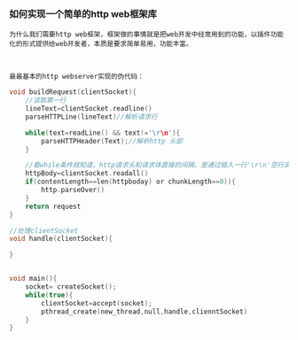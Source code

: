 ### **如何实现一个简单的http web框架库**

    为什么我们需要http web框架，框架做的事情就是把web开发中经常用到的功能，以插件功能化的形式提供给web开发者，本质是要求简单易用，功能丰富。



    最最基本的http webserver实现的伪代码：

```c
void buildRequest(clientSocket){
    //读取第一行
    lineText=clientSocket.readline()
    parseHTTPLine(lineText)//解析请求行

    while(text=readLine() && text!='\r\n'){
        parseHTTPHeader(Text);//解析http 头部
    }

    //看while条件就知道，http请求头和请求体直接的间隔，是通过插入一行'\r\n'空行实现的
    httpBody=clientSocket.readall()
    if(contentLength==len(httpboday) or chunkLength==0)){
        http.parseOver()
    }
    return request
}

//处理clientSocket
void handle(clientSocket){

}


void main(){
    socket= createSocket();
    while(true){
        clientSocket=accept(socket);
        pthread_create(new_thread,null,handle,clienntSocket)
    }
}
```



